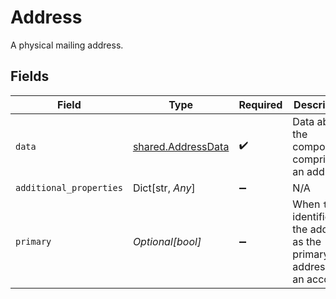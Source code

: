 # Address

A physical mailing address.


## Fields

| Field                                                                     | Type                                                                      | Required                                                                  | Description                                                               |
| ------------------------------------------------------------------------- | ------------------------------------------------------------------------- | ------------------------------------------------------------------------- | ------------------------------------------------------------------------- |
| `data`                                                                    | [shared.AddressData](../../models/shared/addressdata.md)                  | :heavy_check_mark:                                                        | Data about the components comprising an address.                          |
| `additional_properties`                                                   | Dict[str, *Any*]                                                          | :heavy_minus_sign:                                                        | N/A                                                                       |
| `primary`                                                                 | *Optional[bool]*                                                          | :heavy_minus_sign:                                                        | When `true`, identifies the address as the primary address on an account. |